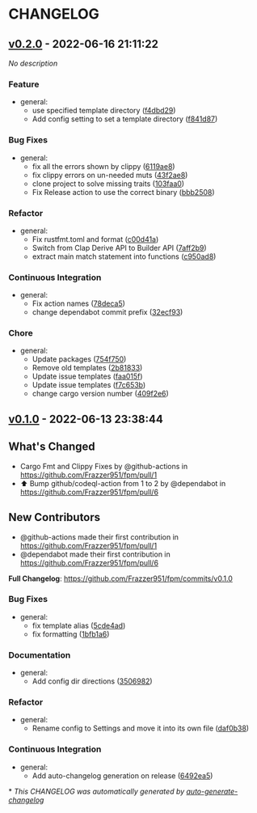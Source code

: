 # CHANGELOG

## [v0.2.0](https://github.com/Frazzer951/fpm/releases/tag/v0.2.0) - 2022-06-16 21:11:22

*No description*

### Feature

- general:
  - use specified template directory ([f4dbd29](https://github.com/Frazzer951/fpm/commit/f4dbd2967feb9e0241f279ddd0e27af2c4d2242b))
  - Add config setting to set a template directory ([f841d87](https://github.com/Frazzer951/fpm/commit/f841d87364e43e755edb99ddb4af1f7fb8aa6b6f))

### Bug Fixes

- general:
  - fix all the errors shown by clippy ([6119ae8](https://github.com/Frazzer951/fpm/commit/6119ae87968aaa5eb503cdd624dff18da1ef6e10))
  - fix clippy errors on un-needed muts ([43f2ae8](https://github.com/Frazzer951/fpm/commit/43f2ae8dec72dc945dbc9609701278295923d089))
  - clone project to solve missing traits ([103faa0](https://github.com/Frazzer951/fpm/commit/103faa0a3c822c851dbc05330bc4a8008c410947))
  - Fix Release action to use the correct binary ([bbb2508](https://github.com/Frazzer951/fpm/commit/bbb25084d6d071ddf5cf3730dac53d6a25d0c715))

### Refactor

- general:
  - Fix rustfmt.toml and format ([c00d41a](https://github.com/Frazzer951/fpm/commit/c00d41a14af209d3812e6be544bf18e70b6367aa))
  - Switch from Clap Derive API to Builder API ([7aff2b9](https://github.com/Frazzer951/fpm/commit/7aff2b9d38c2ba81a44697c2aa32c972e43b7a67))
  - extract main match statement into functions ([c950ad8](https://github.com/Frazzer951/fpm/commit/c950ad8508fcef88d994b2e98a7ff6ec0800e5e4))

### Continuous Integration

- general:
  - Fix action names ([78deca5](https://github.com/Frazzer951/fpm/commit/78deca5959e49e63c65a04fc7d9b8b005cf60811))
  - change dependabot commit prefix ([32ecf93](https://github.com/Frazzer951/fpm/commit/32ecf935d4858006da8bbba0377eda2489844776))

### Chore

- general:
  - Update packages ([754f750](https://github.com/Frazzer951/fpm/commit/754f750d378c37a47e8d801eb456ccbb4e119368))
  - Remove old templates ([2b81833](https://github.com/Frazzer951/fpm/commit/2b81833b024df06e334e27f978810696256a9e77))
  - Update issue templates ([faa015f](https://github.com/Frazzer951/fpm/commit/faa015f25bf122476982a408f589615250653f92))
  - Update issue templates ([f7c653b](https://github.com/Frazzer951/fpm/commit/f7c653b8a73e3d9563e4c6c59375dbfff40c6b10))
  - change cargo version number ([409f2e6](https://github.com/Frazzer951/fpm/commit/409f2e6d74f67f03bc5442207a834e211ed8a324))

## [v0.1.0](https://github.com/Frazzer951/fpm/releases/tag/v0.1.0) - 2022-06-13 23:38:44

## What's Changed
* Cargo Fmt and Clippy Fixes by @github-actions in https://github.com/Frazzer951/fpm/pull/1
* :arrow_up: Bump github/codeql-action from 1 to 2 by @dependabot in https://github.com/Frazzer951/fpm/pull/6

## New Contributors
* @github-actions made their first contribution in https://github.com/Frazzer951/fpm/pull/1
* @dependabot made their first contribution in https://github.com/Frazzer951/fpm/pull/6

**Full Changelog**: https://github.com/Frazzer951/fpm/commits/v0.1.0

### Bug Fixes

- general:
  - fix template alias ([5cde4ad](https://github.com/Frazzer951/fpm/commit/5cde4adff3b45292d0eb914117796da143679fbf))
  - fix formatting ([1bfb1a6](https://github.com/Frazzer951/fpm/commit/1bfb1a67254138c2033cd1c1372dd8026033ef3d))

### Documentation

- general:
  - Add config dir directions ([3506982](https://github.com/Frazzer951/fpm/commit/3506982633d4b1d3cc886cb3783c14424b587db5))

### Refactor

- general:
  - Rename config to Settings and move it into its own file ([daf0b38](https://github.com/Frazzer951/fpm/commit/daf0b386af4e2ffbbe596fd080b664cd155a4eb4))

### Continuous Integration

- general:
  - Add auto-changelog generation on release ([6492ea5](https://github.com/Frazzer951/fpm/commit/6492ea5e24e1071720f665cb64261c8018b41d70))

\* *This CHANGELOG was automatically generated by [auto-generate-changelog](https://github.com/BobAnkh/auto-generate-changelog)*
